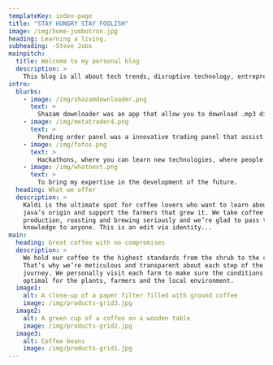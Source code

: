 ```yaml
---
templateKey: index-page
title: "STAY HUNGRY STAY FOOLISH"
image: /img/home-jumbotron.jpg
heading: Learning a living.
subheading: -Steve Jobs
mainpitch:
  title: Welcome to my personal blog
  description: >
    This blog is all about tech trends, disruptive technology, entrepreneurship and startups that is changing the world we live.
intro:
  blurbs:
    - image: /img/shazamdownloader.png
      text: >
        Shazam downloader was an app that allow you to download .mp3 directly on you phone. Reached 4K downloads on Aptoide app store. Check it by [clicking here](https://com-fldownload.it.aptoide.com/)
    - image: /img/metatrader4.png
      text: >
        Pending order panel was a innovative trading panel that assist trader in the order opening. It was fully created from scratch without any framework. [check the video](https://www.youtube.com/watch?v=O-wOgx38WzQ)
    - image: /img/fotos.png
      text: >
        Hackathons, where you can learn new technologies, where people share ideas and where talents contribute to change the world.
    - image: /img/whatnext.png
      text: >
        To bring my expertise in the development of the future.
  heading: What we offer
  description: >
    Kaldi is the ultimate spot for coffee lovers who want to learn about their
    java’s origin and support the farmers that grew it. We take coffee
    production, roasting and brewing seriously and we’re glad to pass that
    knowledge to anyone. This is an edit via identity...
main:
  heading: Great coffee with no compromises
  description: >
    We hold our coffee to the highest standards from the shrub to the cup.
    That’s why we’re meticulous and transparent about each step of the coffee’s
    journey. We personally visit each farm to make sure the conditions are
    optimal for the plants, farmers and the local environment.
  image1:
    alt: A close-up of a paper filter filled with ground coffee
    image: /img/products-grid3.jpg
  image2:
    alt: A green cup of a coffee on a wooden table
    image: /img/products-grid2.jpg
  image3:
    alt: Coffee beans
    image: /img/products-grid1.jpg
---
```

